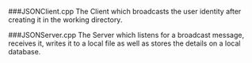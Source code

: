 ###JSONClient.cpp 
The Client which broadcasts the user identity after creating it in the working directory.

###JSONServer.cpp 
The Server which listens for a broadcast message, receives it, writes it to a local file as well as stores the details on a local database.
